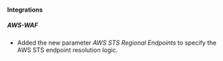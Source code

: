 
#### Integrations

##### AWS-WAF

- Added the new parameter *AWS STS Regional Endpoints* to specify the AWS STS endpoint resolution logic.
